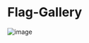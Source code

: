 # Flag-Gallery
![image](https://github.com/user-attachments/assets/363df64f-02dc-45d2-917d-cd06d3ccfc07)

